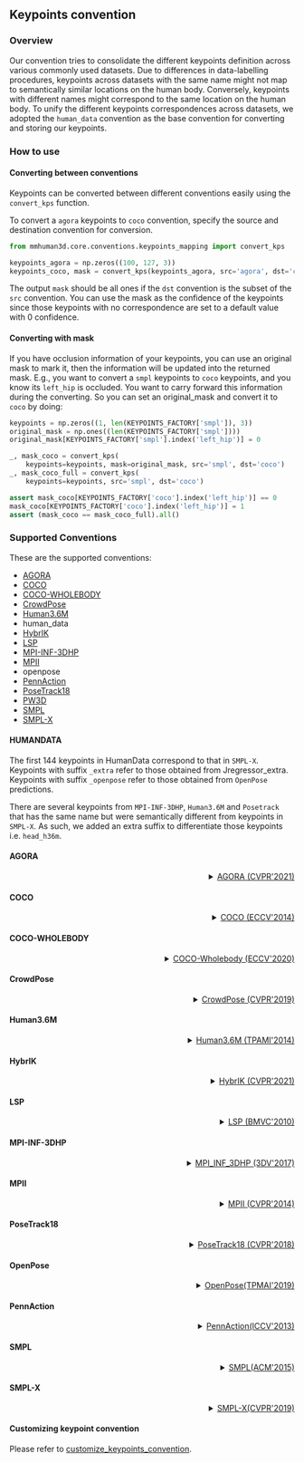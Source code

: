 ## Keypoints convention

### Overview

Our convention tries to consolidate the different keypoints definition across various
commonly used datasets. Due to differences in data-labelling procedures, keypoints across datasets with the same name might not map to semantically similar locations on the human body. Conversely, keypoints with different names might correspond to the same location on the human body. To unify the different keypoints correspondences across datasets, we adopted the `human_data` convention
as the base convention for converting and storing our keypoints.

### How to use

#### Converting between conventions

Keypoints can be converted between different conventions easily using the `convert_kps` function.

To convert a `agora` keypoints to `coco` convention, specify the source and
destination convention for conversion.

```python
from mmhuman3d.core.conventions.keypoints_mapping import convert_kps

keypoints_agora = np.zeros((100, 127, 3))
keypoints_coco, mask = convert_kps(keypoints_agora, src='agora', dst='coco')
```

The output `mask` should be all ones if the `dst` convention is the subset of the `src` convention.
You can use the mask as the confidence of the keypoints since those keypoints with no correspondence are set to a default value with 0 confidence.


#### Converting with mask

If you have occlusion information of your keypoints, you can use an original mask to mark it, then the information will be updated into the returned mask.
E.g., you want to convert a `smpl` keypoints to `coco` keypoints, and you know its `left_hip` is occluded. You want to carry forward this information during the converting. So you can set an original_mask and convert it to `coco` by doing:

```python
keypoints = np.zeros((1, len(KEYPOINTS_FACTORY['smpl']), 3))
original_mask = np.ones((len(KEYPOINTS_FACTORY['smpl'])))
original_mask[KEYPOINTS_FACTORY['smpl'].index('left_hip')] = 0

_, mask_coco = convert_kps(
    keypoints=keypoints, mask=original_mask, src='smpl', dst='coco')
_, mask_coco_full = convert_kps(
    keypoints=keypoints, src='smpl', dst='coco')

assert mask_coco[KEYPOINTS_FACTORY['coco'].index('left_hip')] == 0
mask_coco[KEYPOINTS_FACTORY['coco'].index('left_hip')] = 1
assert (mask_coco == mask_coco_full).all()
```

### Supported Conventions


These are the supported conventions:
  - [AGORA](#agora)
  - [COCO](#coco)
  - [COCO-WHOLEBODY](#coco-wholebody)
  - [CrowdPose](#crowdpose)
  - [Human3.6M](#human36m)
  - human_data
  - [HybrIK](#hybrik)
  - [LSP](#lsp)
  - [MPI-INF-3DHP](#mpi-inf-3dhp)
  - [MPII](#mpii)
  - openpose
  - [PennAction](#pennaction)
  - [PoseTrack18](#posetrack18)
  - [PW3D](#pw3d)
  - [SMPL](#smpl)
  - [SMPL-X](#smplx)


#### HUMANDATA

The first 144 keypoints in HumanData correspond to that in `SMPL-X`.
Keypoints with suffix `_extra` refer to those obtained from Jregressor_extra.
Keypoints with suffix `_openpose` refer to those obtained from `OpenPose` predictions.

There are several keypoints from `MPI-INF-3DHP`, `Human3.6M` and `Posetrack` that has the same name but were semantically different from keypoints in `SMPL-X`. As such, we added an extra suffix to differentiate those keypoints i.e. `head_h36m`.

#### AGORA

<details>
<summary align="right"><a href="https://arxiv.org/pdf/2104.14643.pdf">AGORA (CVPR'2021)</a></summary>

```bibtex
@inproceedings{Patel:CVPR:2021,
  title = {{AGORA}: Avatars in Geography Optimized for Regression Analysis},
  author = {Patel, Priyanka and Huang, Chun-Hao P. and Tesch, Joachim and Hoffmann, David T. and Tripathi, Shashank and Black, Michael J.},
  booktitle = {Proceedings IEEE/CVF Conf.~on Computer Vision and Pattern Recognition ({CVPR})},
  month = jun,
  year = {2021},
  month_numeric = {6}
}
```

</details>

#### COCO

<details>
<summary align="right"><a href="https://link.springer.com/chapter/10.1007/978-3-319-10602-1_48">COCO (ECCV'2014)</a></summary>

```bibtex
@inproceedings{lin2014microsoft,
  title={Microsoft coco: Common objects in context},
  author={Lin, Tsung-Yi and Maire, Michael and Belongie, Serge and Hays, James and Perona, Pietro and Ramanan, Deva and Doll{\'a}r, Piotr and Zitnick, C Lawrence},
  booktitle={European conference on computer vision},
  pages={740--755},
  year={2014},
  organization={Springer}
}
```

</details>


#### COCO-WHOLEBODY

<details>
<summary align="right"><a href="https://arxiv.org/abs/2007.11858.pdf">COCO-Wholebody (ECCV'2020)</a></summary>

```bibtex
@inproceedings{jin2020whole,
  title={Whole-Body Human Pose Estimation in the Wild},
  author={Jin, Sheng and Xu, Lumin and Xu, Jin and Wang, Can and Liu, Wentao and Qian, Chen and Ouyang, Wanli and Luo, Ping},
  booktitle={Proceedings of the European Conference on Computer Vision (ECCV)},  
  year={2020}
}
```

</details>


#### CrowdPose

<details>
<summary align="right"><a href="https://arxiv.org/pdf/1812.00324.pdf">CrowdPose (CVPR'2019)</a></summary>

```bibtex
@article{li2018crowdpose,
  title={CrowdPose: Efficient Crowded Scenes Pose Estimation and A New Benchmark},
  author={Li, Jiefeng and Wang, Can and Zhu, Hao and Mao, Yihuan and Fang, Hao-Shu and Lu, Cewu},
  journal={Proceedings IEEE/CVF Conf.~on Computer Vision and Pattern Recognition ({CVPR})},
  year={2019}
}
```

</details>

#### Human3.6M


<details>
<summary align="right"><a href="https://ieeexplore.ieee.org/abstract/document/6682899/">Human3.6M (TPAMI'2014)</a></summary>

```bibtex
@article{h36m_pami,
  author = {Ionescu, Catalin and Papava, Dragos and Olaru, Vlad and Sminchisescu,  Cristian},
  title = {Human3.6M: Large Scale Datasets and Predictive Methods for 3D Human Sensing in Natural Environments},
  journal = {IEEE Transactions on Pattern Analysis and Machine Intelligence},
  publisher = {IEEE Computer Society},
  volume = {36},
  number = {7},
  pages = {1325-1339},
  month = {jul},
  year = {2014}
}
```

</details>


#### HybrIK


<details>
<summary align="right"><a href="https://openaccess.thecvf.com/content/CVPR2021/html/Li_HybrIK_A_Hybrid_Analytical-Neural_Inverse_Kinematics_Solution_for_3D_Human_CVPR_2021_paper.html">HybrIK (CVPR'2021)</a></summary>

```bibtex
@inproceedings{li2020hybrikg,
  author = {Li, Jiefeng and Xu, Chao and Chen, Zhicun and Bian, Siyuan and Yang, Lixin and Lu, Cewu},
  title = {HybrIK: A Hybrid Analytical-Neural Inverse Kinematics Solution for 3D Human Pose and Shape Estimation},
  booktitle={CVPR 2021},
  pages={3383--3393},
  year={2021},
  organization={IEEE}
}
```

</details>

#### LSP


<details>
<summary align="right"><a href="http://sam.johnson.io/research/publications/johnson10bmvc.pdf">LSP (BMVC'2010)</a></summary>

```bibtex
@inproceedings{johnson2010clustered,
  title={Clustered Pose and Nonlinear Appearance Models for Human Pose Estimation.},
  author={Johnson, Sam and Everingham, Mark},
  booktitle={bmvc},
  volume={2},
  number={4},
  pages={5},
  year={2010},
  organization={Citeseer}
}
```
</details>

#### MPI-INF-3DHP

<details>
<summary align="right"><a href="https://arxiv.org/pdf/1611.09813.pdf">MPI_INF_3DHP (3DV'2017)</a></summary>

```bibtex
@inproceedings{mono-3dhp2017,
 author = {Mehta, Dushyant and Rhodin, Helge and Casas, Dan and Fua, Pascal and Sotnychenko, Oleksandr and Xu, Weipeng and Theobalt, Christian},
 title = {Monocular 3D Human Pose Estimation In The Wild Using Improved CNN Supervision},
 booktitle = {3D Vision (3DV), 2017 Fifth International Conference on},
 url = {http://gvv.mpi-inf.mpg.de/3dhp_dataset},
 year = {2017},
 organization={IEEE},
 doi={10.1109/3dv.2017.00064},
}
```

</details>


#### MPII


<details>
<summary align="right"><a href="http://openaccess.thecvf.com/content_cvpr_2014/html/Andriluka_2D_Human_Pose_2014_CVPR_paper.html">MPII (CVPR'2014)</a></summary>

```bibtex
@inproceedings{andriluka14cvpr,
  author = {Mykhaylo Andriluka and Leonid Pishchulin and Peter Gehler and Schiele, Bernt},
  title = {2D Human Pose Estimation: New Benchmark and State of the Art Analysis},
  booktitle = {IEEE Conference on Computer Vision and Pattern Recognition (CVPR)},
  year = {2014},
  month = {June}
}
```

</details>

#### PoseTrack18


<details>
<summary align="right"><a href="http://openaccess.thecvf.com/content_cvpr_2018/html/Andriluka_PoseTrack_A_Benchmark_CVPR_2018_paper.html">PoseTrack18 (CVPR'2018)</a></summary>

```bibtex
@inproceedings{andriluka2018posetrack,
  title={Posetrack: A benchmark for human pose estimation and tracking},
  author={Andriluka, Mykhaylo and Iqbal, Umar and Insafutdinov, Eldar and Pishchulin, Leonid and Milan, Anton and Gall, Juergen and Schiele, Bernt},
  booktitle={Proceedings of the IEEE Conference on Computer Vision and Pattern Recognition},
  pages={5167--5176},
  year={2018}
}
```

</details>

#### OpenPose


<details>
<summary align="right"><a href="https://arxiv.org/pdf/1812.08008v2.pdf">OpenPose(TPMAI'2019)</a></summary>

```bibtex
@article{8765346,
  author = {Z. {Cao} and G. {Hidalgo Martinez} and T. {Simon} and S. {Wei} and Y. A. {Sheikh}},
  journal = {IEEE Transactions on Pattern Analysis and Machine Intelligence},
  title = {OpenPose: Realtime Multi-Person 2D Pose Estimation using Part Affinity Fields},
  year = {2019}
}
```

</details>

#### PennAction


<details>
<summary align="right"><a href="https://openaccess.thecvf.com/content_iccv_2013/papers/Zhang_From_Actemes_to_2013_ICCV_paper.pdf
">PennAction(ICCV'2013)</a></summary>

```bibtex
@inproceedings{zhang2013,
  title={From Actemes to Action: A Strongly-supervised Representation for Detailed Action Understanding},
  author={Zhang, Weiyu and Zhu, Menglong and Derpanis, Konstantinos},
  booktitle={Proceedings of the International Conference on Computer Vision},
  year={2013}
}
```

</details>


#### SMPL


<details>
<summary align="right"><a href="https://files.is.tue.mpg.de/black/papers/SMPL2015.pdf">SMPL(ACM'2015)</a></summary>

```bibtex
@article{SMPL:2015,
      author = {Loper, Matthew and Mahmood, Naureen and Romero, Javier and Pons-Moll, Gerard and Black, Michael J.},
      title = {{SMPL}: A Skinned Multi-Person Linear Model},
      journal = {ACM Trans. Graphics (Proc. SIGGRAPH Asia)},
      month = oct,
      number = {6},
      pages = {248:1--248:16},
      publisher = {ACM},
      volume = {34},
      year = {2015}
    }
```

</details>


#### SMPL-X


<details>
<summary align="right"><a href="https://ps.is.tuebingen.mpg.de/uploads_file/attachment/attachment/497/SMPL-X.pdf
">SMPL-X(CVPR'2019)</a></summary>

```bibtex
@inproceedings{SMPL-X:2019,
  title = {Expressive Body Capture: {3D} Hands, Face, and Body from a Single Image},
  author = {Pavlakos, Georgios and Choutas, Vasileios and Ghorbani, Nima and Bolkart, Timo and Osman, Ahmed A. A. and Tzionas, Dimitrios and Black, Michael J.},
  booktitle = {Proceedings IEEE Conf. on Computer Vision and Pattern Recognition (CVPR)},
  pages     = {10975--10985},
  year = {2019}
}
```

</details>


#### Customizing keypoint convention

Please refer to [customize_keypoints_convention](docs/customize_keypoints_convention.md).

